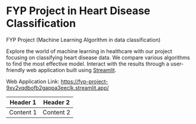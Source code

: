 # FYP Project in Heart Disease Classification
FYP Project (Machine Learning Algorithm in data classification)

Explore the world of machine learning in healthcare with our project focusing on classifying heart disease data. We compare various algorithms to find the most effective model. Interact with the results through a user-friendly web application built using [Streamlit](https://streamlit.io/).

Web Application Link: https://fyp-project-9xv2vqdbofb2gappa3eeclk.streamlit.app/


| Header 1 | Header 2 |
|----------|----------|
| Content 1| Content 2|
